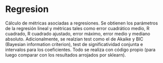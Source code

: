# Regresion
Cálculo de métricas asociadas a regresiones.
Se obtienen los parámetros de la regresión lineal y métricas tales como error cuadrático medio, R cuadrado, R cuadrado ajustado, error máximo, error medio y mediano absoluto.
Adicionalmente, se realzian test como el de Akaike y BIC (Bayesian information criterion), test de significatividad conjunta e intervalos para los coeficientes.
Todo se realiza con código propio (para luego comparar con los resultados arrojados por sklearn).
